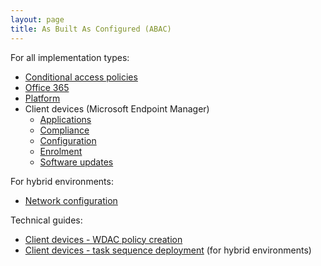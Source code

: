 ```yaml
---
layout: page
title: As Built As Configured (ABAC)
---
```


For all implementation types:

* [Conditional access policies](/blueprint/abac/conditional-access-policies.html)
* [Office 365](/blueprint/abac/office-365.html)
* [Platform](/blueprint/abac/platform.html)
* Client devices (Microsoft Endpoint Manager)
  * [Applications](/blueprint/abac/intune-applications.html)
  * [Compliance](/blueprint/abac/intune-compliance.html)
  * [Configuration](/blueprint/abac/intune-configuration.html)
  * [Enrolment](/blueprint/abac/intune-enrolment.html)
  * [Software updates](/blueprint/abac/intune-software-updates.html)

For hybrid environments:

* [Network configuration](/blueprint/abac/hybrid-network-configuration.html)

Technical guides:

- [Client devices - WDAC policy creation](/blueprint/abac/wdac-policy-creation.html)
- [Client devices - task sequence deployment](/blueprint/abac/hybrid-task-sequence.html) (for hybrid environments)

